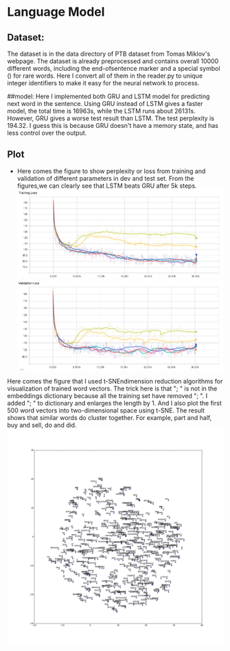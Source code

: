 # Language Model

## Dataset:
The dataset is in the data directory of PTB dataset from Tomas Miklov's webpage. The dataset is already preprocessed and contains overall 10000 different words, including the end-ofsentence
marker and a special symbol (<unk>) for rare words. Here I convert all of them in the reader.py
to unique integer identifiers to make it easy for the neural network to process.

##model:
Here I implemented both GRU and LSTM model for predicting next word in the sentence. Using GRU instead of LSTM gives a faster model, the total time is 16963s, while the LSTM runs about 26131s. However, GRU gives a worse test result than LSTM. The test perplexity is 194.32. I guess this is because GRU doesn't have a memory state, and has less control
over the output.

## Plot
- Here comes the figure to show perplexity or loss from training and validation of different parameters in dev and test set. From the figures,we can clearly see that LSTM beats GRU after 5k steps.<br>
![alt tag](plot/gru_train.png)
![alt tag](plot/gru_valid.png)

Here comes the figure that I used t-SNEndimension reduction algorithms for visualization of trained word vectors. The trick here is that "; " is not in the embeddings dictionary because all the training set have removed
"; ". I added "; " to dictionary and enlarges the length by 1. And I also plot the first 500 word vectors into
two-dimensional space using t-SNE. The result shows that similar words do cluster together. For example,
part and half, buy and sell, do and did.
![alt tag](plot/t-SNE.png)



